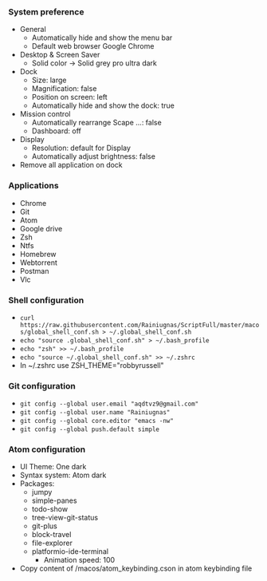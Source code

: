 ### System preference
- General
  - Automatically hide and show the menu bar
  - Default web browser Google Chrome
- Desktop & Screen Saver
  - Solid color -> Solid grey pro ultra dark
- Dock
  - Size: large
  - Magnification: false
  - Position on screen: left
  - Automatically hide and show the dock: true
- Mission control
  - Automatically rearrange Scape ...: false
  - Dashboard: off
- Display
  - Resolution: default for Display
  - Automatically adjust brightness: false
- Remove all application on dock

### Applications

- Chrome
- Git
- Atom
- Google drive
- Zsh
- Ntfs
- Homebrew
- Webtorrent
- Postman
- Vlc

### Shell configuration

- `curl https://raw.githubusercontent.com/Rainiugnas/ScriptFull/master/macos/global_shell_conf.sh > ~/.global_shell_conf.sh`
- `echo "source .global_shell_conf.sh" > ~/.bash_profile`
- `echo "zsh" >> ~/.bash_profile`
- `echo "source ~/.global_shell_conf.sh" >> ~/.zshrc`
- In ~/.zshrc use ZSH_THEME="robbyrussell"

### Git configuration

- `git config --global user.email "aqdtvz9@gmail.com"`
- `git config --global user.name "Rainiugnas"`
- `git config --global core.editor "emacs -nw"`
- `git config --global push.default simple`

### Atom configuration

- UI Theme: One dark
- Syntax system: Atom dark
- Packages:
  - jumpy
  - simple-panes
  - todo-show
  - tree-view-git-status
  - git-plus
  - block-travel
  - file-explorer
  - platformio-ide-terminal
    - Animation speed: 100
- Copy content of /macos/atom_keybinding.cson in atom keybinding file
